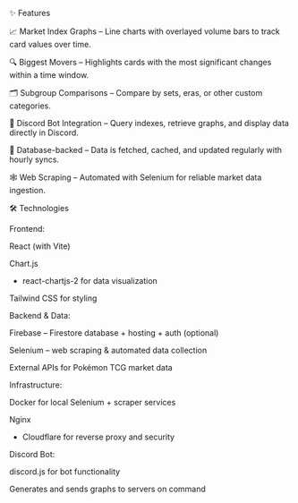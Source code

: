 ✨ Features

📈 Market Index Graphs – Line charts with overlayed volume bars to track card values over time.

🔍 Biggest Movers – Highlights cards with the most significant changes within a time window.

🗂 Subgroup Comparisons – Compare by sets, eras, or other custom categories.

🤖 Discord Bot Integration – Query indexes, retrieve graphs, and display data directly in Discord.

💾 Database-backed – Data is fetched, cached, and updated regularly with hourly syncs.

🕸 Web Scraping – Automated with Selenium for reliable market data ingestion.

🛠️ Technologies

Frontend:

React
 (with Vite)

Chart.js
 + react-chartjs-2
 for data visualization

Tailwind CSS
 for styling

Backend & Data:

Firebase
 – Firestore database + hosting + auth (optional)

Selenium
 – web scraping & automated data collection

External APIs for Pokémon TCG market data

Infrastructure:

Docker
 for local Selenium + scraper services

Nginx
 + Cloudflare
 for reverse proxy and security

Discord Bot:

discord.js
 for bot functionality

Generates and sends graphs to servers on command
